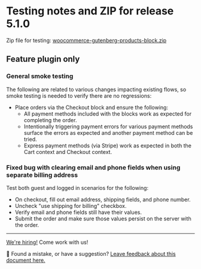 # Testing notes and ZIP for release 5.1.0

Zip file for testing: [woocommerce-gutenberg-products-block.zip](https://github.com/woocommerce/woocommerce-gutenberg-products-block/files/6452221/woocommerce-gutenberg-products-block.zip)

## Feature plugin only

### General smoke testing

The following are related to various changes impacting existing flows, so smoke testing is needed to verify there are no regressions:

-   Place orders via the Checkout block and ensure the following:
    -   All payment methods included with the blocks work as expected for completing the order.
    -   Intentionally triggering payment errors for various payment methods surface the errors as expected and another payment method can be tried.
    -   Express payment methods (via Stripe) work as expected in both the Cart context and Checkout context.

### Fixed bug with clearing email and phone fields when using separate billing address

Test both guest and logged in scenarios for the following:

-   On checkout, fill out email address, shipping fields, and phone number.
-   Uncheck "use shipping for billing" checkbox.
-   Verify email and phone fields still have their values.
-   Submit the order and make sure those values persist on the server with the order.

<!-- FEEDBACK -->

---

[We're hiring!](https://woocommerce.com/careers/) Come work with us!

🐞 Found a mistake, or have a suggestion? [Leave feedback about this document here.](https://github.com/woocommerce/woocommerce-blocks/issues/new?assignees=&labels=type%3A+documentation&template=--doc-feedback.md&title=Feedback%20on%20./docs/internal-developers/testing/releases/510.md)

<!-- /FEEDBACK -->


